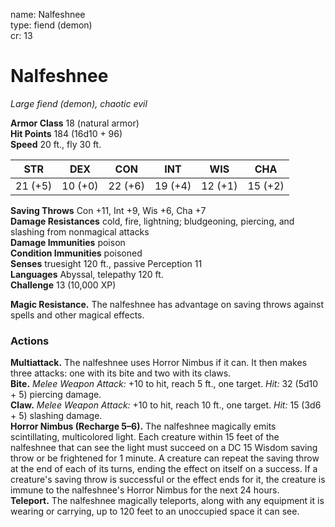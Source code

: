 name: Nalfeshnee    
type: fiend (demon)    
cr: 13

# Nalfeshnee 
_Large fiend (demon), chaotic evil_

**Armor Class** 18 (natural armor)    
**Hit Points** 184 (16d10 + 96)    
**Speed** 20 ft., fly 30 ft.

| STR      | DEX     | CON      | INT     | WIS     | CHA     |
|----------|---------|----------|---------|---------|---------|
| 21 (+5) | 10 (+0) | 22 (+6) | 19 (+4) | 12 (+1) | 15 (+2) |

**Saving Throws** Con +11, Int +9, Wis +6, Cha +7    
**Damage Resistances** cold, fire, lightning; bludgeoning, piercing, and slashing from nonmagical attacks    
**Damage Immunities** poison    
**Condition Immunities** poisoned    
**Senses** truesight 120 ft., passive Perception 11    
**Languages** Abyssal, telepathy 120 ft.    
**Challenge** 13 (10,000 XP)  

**Magic Resistance.** The nalfeshnee has advantage on saving throws against spells and other magical effects.

### Actions 
**Multiattack.** The nalfeshnee uses Horror Nimbus if it can. It then makes three attacks: one with its bite and two with its claws.    
**Bite.** _Melee Weapon Attack:_ +10 to hit, reach 5 ft., one target. _Hit:_ 32 (5d10 + 5) piercing damage.    
**Claw.** _Melee Weapon Attack:_ +10 to hit, reach 10 ft., one target. _Hit:_ 15 (3d6 + 5) slashing damage.    
**Horror Nimbus (Recharge 5–6).** The nalfeshnee magically emits scintillating, multicolored light. Each creature within 15 feet of the nalfeshnee that can see the light must succeed on a DC 15 Wisdom saving throw or be frightened for 1 minute. A creature can repeat the saving throw at the end of each of its turns, ending the effect on itself on a success. If a creature's saving throw is successful or the effect ends for it, the creature is immune to the nalfeshnee's Horror Nimbus for the next 24 hours.    
**Teleport.** The nalfeshnee magically teleports, along with any equipment it is wearing or carrying, up to 120 feet to an unoccupied space it can see.    
